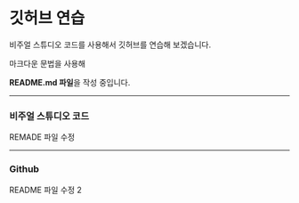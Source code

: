 # 깃허브 연습

비주얼 스튜디오 코드를 사용해서 깃허브를 연습해 보겠습니다.

마크다운 문법을 사용해

**README.md 파일**을 작성 중입니다.

--------------------------

### 비주얼 스튜디오 코드

REMADE 파일 수정

--------------------------

### Github

README 파일 수정 2
